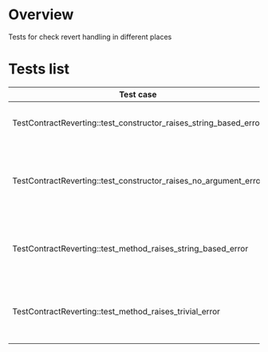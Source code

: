 # Overview

Tests for check revert handling in different places

# Tests list

| Test case                                                               | Description                                                    | XFailed             |
|-------------------------------------------------------------------------|----------------------------------------------------------------|---------------------|
| TestContractReverting::test_constructor_raises_string_based_error | Get revert inside contract constructor                         |                     |
| TestContractReverting::test_constructor_raises_no_argument_error | Get revert inside contract constructor if not enough arguments |                     |
| TestContractReverting::test_method_raises_string_based_error | Get revert inside contract method and return string error      |                     |
| TestContractReverting::test_method_raises_trivial_error | Get revert inside contract method without error                |                     |
